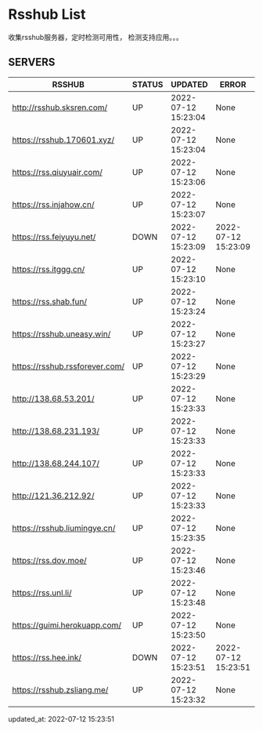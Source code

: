 # Rsshub List

收集rsshub服务器，定时检测可用性， 检测支持应用。。。


## SERVERS

|  RSSHUB   | STATUS  | UPDATED  | ERROR  | TWITTER |  
|  ----  | ----  | ----  | ----  | ---- |  
| http://rsshub.sksren.com/ | UP | 2022-07-12 15:23:04 | None |OK|  
| https://rsshub.170601.xyz/ | UP | 2022-07-12 15:23:04 | None |OK|  
| https://rss.qiuyuair.com/ | UP | 2022-07-12 15:23:06 | None ||  
| https://rss.injahow.cn/ | UP | 2022-07-12 15:23:07 | None ||  
| https://rss.feiyuyu.net/ | DOWN | 2022-07-12 15:23:09 | 2022-07-12 15:23:09 |  
| https://rss.itggg.cn/ | UP | 2022-07-12 15:23:10 | None ||  
| https://rss.shab.fun/ | UP | 2022-07-12 15:23:24 | None |OK|  
| https://rsshub.uneasy.win/ | UP | 2022-07-12 15:23:27 | None |OK|  
| https://rsshub.rssforever.com/ | UP | 2022-07-12 15:23:29 | None |OK|  
| http://138.68.53.201/ | UP | 2022-07-12 15:23:33 | None ||  
| http://138.68.231.193/ | UP | 2022-07-12 15:23:33 | None ||  
| http://138.68.244.107/ | UP | 2022-07-12 15:23:33 | None ||  
| http://121.36.212.92/ | UP | 2022-07-12 15:23:33 | None ||  
| https://rsshub.liumingye.cn/ | UP | 2022-07-12 15:23:35 | None ||  
| https://rss.dov.moe/ | UP | 2022-07-12 15:23:46 | None |OK|  
| https://rss.unl.li/ | UP | 2022-07-12 15:23:48 | None ||  
| https://guimi.herokuapp.com/ | UP | 2022-07-12 15:23:50 | None ||  
| https://rss.hee.ink/ | DOWN | 2022-07-12 15:23:51 | 2022-07-12 15:23:51 |  
| https://rsshub.zsliang.me/ | UP | 2022-07-12 15:23:32 | None |OK|  
  

updated_at: 2022-07-12 15:23:51  
